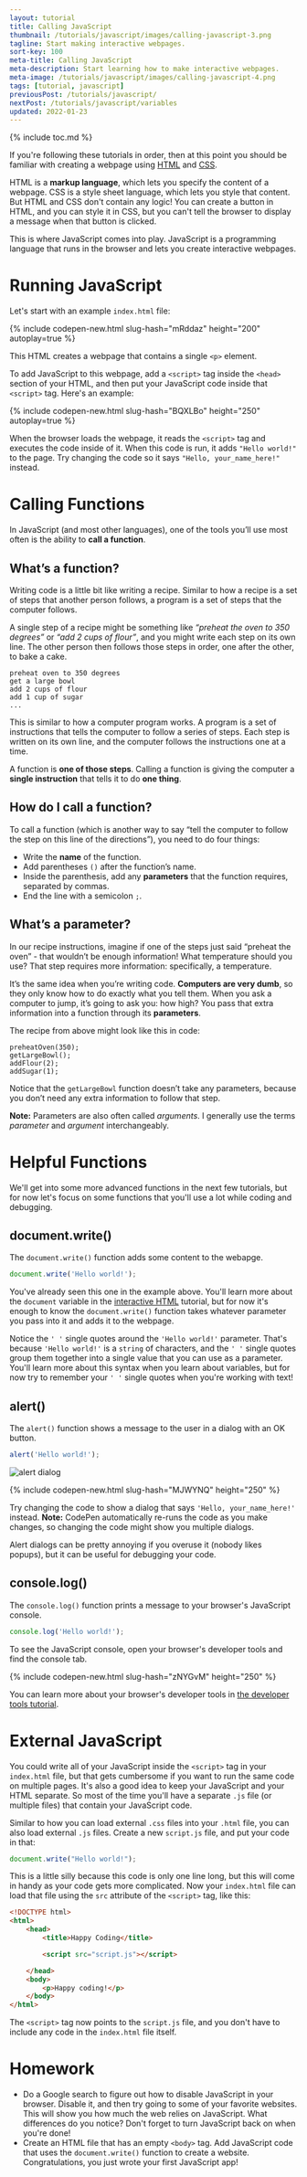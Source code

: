 ```yaml
---
layout: tutorial
title: Calling JavaScript
thumbnail: /tutorials/javascript/images/calling-javascript-3.png
tagline: Start making interactive webpages.
sort-key: 100
meta-title: Calling JavaScript
meta-description: Start learning how to make interactive webpages.
meta-image: /tutorials/javascript/images/calling-javascript-4.png
tags: [tutorial, javascript]
previousPost: /tutorials/javascript/
nextPost: /tutorials/javascript/variables
updated: 2022-01-23
---
```


{% include toc.md %}

If you're following these tutorials in order, then at this point you should be familiar with creating a webpage using [HTML](/tutorials/html) and [CSS](/tutorials/html/css).

HTML is a **markup language**, which lets you specify the content of a webpage. CSS is a style sheet language, which lets you style that content. But HTML and CSS don't contain any logic! You can create a button in HTML, and you can style it in CSS, but you can't tell the browser to display a message when that button is clicked.

This is where JavaScript comes into play. JavaScript is a programming language that runs in the browser and lets you create interactive webpages.

# Running JavaScript

Let's start with an example `index.html` file:

{% include codepen-new.html slug-hash="mRddaz" height="200" autoplay=true %}

This HTML creates a webpage that contains a single `<p>` element.

To add JavaScript to this webpage, add a `<script>` tag inside the `<head>` section of your HTML, and then put your JavaScript code inside that `<script>` tag. Here's an example:

{% include codepen-new.html slug-hash="BQXLBo" height="250" autoplay=true %}

When the browser loads the webpage, it reads the `<script>` tag and executes the code inside of it. When this code is run, it adds `"Hello world!"` to the page. Try changing the code so it says `"Hello, your_name_here!"` instead.

# Calling Functions

In JavaScript (and most other languages), one of the tools you’ll use most often is the ability to **call a function**.

## What’s a function?

Writing code is a little bit like writing a recipe. Similar to how a recipe is a set of steps that another person follows, a program is a set of steps that the computer follows.

A single step of a recipe might be something like *“preheat the oven to 350 degrees”* or *“add 2 cups of flour”*, and you might write each step on its own line. The other person then follows those steps in order, one after the other, to bake a cake.

```
preheat oven to 350 degrees
get a large bowl
add 2 cups of flour
add 1 cup of sugar
...
```

This is similar to how a computer program works. A program is a set of instructions that tells the computer to follow a series of steps. Each step is written on its own line, and the computer follows the instructions one at a time.

A function is **one of those steps**. Calling a function is giving the computer a **single instruction** that tells it to do **one thing**.

## How do I call a function?

To call a function (which is another way to say “tell the computer to follow the step on this line of the directions”), you need to do four things:

- Write the **name** of the function.
- Add parentheses `()` after the function’s name.
- Inside the parenthesis, add any **parameters** that the function requires, separated by commas.
- End the line with a semicolon `;`.

## What’s a parameter?

In our recipe instructions, imagine if one of the steps just said “preheat the oven” - that wouldn’t be enough information! What temperature should you use? That step requires more information: specifically, a temperature.

It’s the same idea when you’re writing code. **Computers are very dumb**, so they only know how to do exactly what you tell them. When you ask a computer to jump, it’s going to ask you: how high? You pass that extra information into a function through its **parameters**.

The recipe from above might look like this in code:

```
preheatOven(350);
getLargeBowl();
addFlour(2);
addSugar(1);
```

Notice that the `getLargeBowl` function doesn’t take any parameters, because you don’t need any extra information to follow that step.

**Note:** Parameters are also often called *arguments*. I generally use the terms *parameter* and *argument* interchangeably.

# Helpful Functions

We'll get into some more advanced functions in the next few tutorials, but for now let's focus on some functions that you'll use a lot while coding and debugging.

## document.write()

The `document.write()` function adds some content to the webapge.

```javascript
document.write('Hello world!');
```

You've already seen this one in the example above. You'll learn more about the `document` variable in the [interactive HTML](/tutorials/javascript/interactive-html) tutorial, but for now it's enough to know the `document.write()` function takes whatever parameter you pass into it and adds it to the webpage.

Notice the `' '` single quotes around the `'Hello world!'` parameter. That's because `'Hello world!'` is a `string` of characters, and the `' '` single quotes group them together into a single value that you can use as a parameter. You'll learn more about this syntax when you learn about variables, but for now try to remember your `' '` single quotes when you're working with text!

## alert()

The `alert()` function shows a message to the user in a dialog with an OK button.

```javascript
alert('Hello world!');
```

![alert dialog](/tutorials/javascript/images/calling-javascript-5.png)

{% include codepen-new.html slug-hash="MJWYNQ" height="250" %}

Try changing the code to show a dialog that says `'Hello, your_name_here!'` instead. **Note:** CodePen automatically re-runs the code as you make changes, so changing the code might show you multiple dialogs.

Alert dialogs can be pretty annoying if you overuse it (nobody likes popups), but it can be useful for debugging your code.

## console.log()

The `console.log()` function prints a message to your browser's JavaScript console.

```javascript
console.log('Hello world!');
```

To see the JavaScript console, open your browser's developer tools and find the console tab.

{% include codepen-new.html slug-hash="zNYGvM" height="250" %}

You can learn more about your browser's developer tools in [the developer tools tutorial](/tutorials/javascript/developer-tools).

# External JavaScript

You could write all of your JavaScript inside the `<script>` tag in your `index.html` file, but that gets cumbersome if you want to run the same code on multiple pages. It's also a good idea to keep your JavaScript and your HTML separate. So most of the time you'll have a separate `.js` file (or multiple files) that contain your JavaScript code.

Similar to how you can load external `.css` files into your `.html` file, you can also load external `.js` files. Create a new `script.js` file, and put your code in that:

```javascript
document.write("Hello world!");
```

This is a little silly because this code is only one line long, but this will come in handy as your code gets more complicated. Now your `index.html` file can load that file using the `src` attribute of the `<script>` tag, like this:

```html
<!DOCTYPE html>
<html>
	<head>
		<title>Happy Coding</title>

		<script src="script.js"></script>

	</head>
	<body>
		<p>Happy coding!</p>
	</body>
</html>
```

The `<script>` tag now points to the `script.js` file, and you don't have to include any code in the `index.html` file itself.

# Homework

- Do a Google search to figure out how to disable JavaScript in your browser. Disable it, and then try going to some of your favorite websites. This will show you how much the web relies on JavaScript. What differences do you notice? Don't forget to turn JavaScript back on when you're done!
- Create an HTML file that has an empty `<body>` tag. Add JavaScript code that uses the `document.write()` function to create a website. Congratulations, you just wrote your first JavaScript app!
